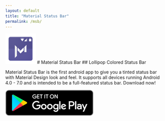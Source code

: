 ```yaml
---
layout: default
title: "Material Status Bar"
permalink: /msb/
---
```


<img class="app-icon" src="/images/msb-icon.png"/>
# Material Status Bar
## Lollipop Colored Status Bar

Material Status Bar is the first android app to give you a tinted status bar with Material Design look and feel. It supports all devices running Android 4.0 - 7.0 and is intended to be a full-featured status bar. Download now!

<div><a class="app-link" id="googleLink" href="https://play.google.com/store/apps/details?id=com.treydev.msb"><img class="app-icon" src="/images/badgegoogleplay.png"/></a></div>
